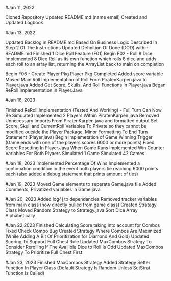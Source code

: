 #Jan 11, 2022

Cloned Repository
Updated README.md (name email)
Created and Updated Logbook

#Jan 13, 2022

Updated Backlog in README.md Based On Business Logic Described In Step 2 Of The Instructions
Updated Definition Of Done (DOD) within README.md 
Finished 1 Dice Roll Feature (F01)
Begin F02 - Roll 8 Dice
Implemented 8 Dice Roll as its own function which rolls 8 dice and adds each roll to an array list, returning the ArrayList back to main on completion

Begin F06 - Create Player Pkg
Player Pkg Completed 
Added score variable
Moved Main Roll Implementation of Roll From PiratenKarpen.java to Player.java
Added Get Score, Skulls, And Roll Functions in Player.java
Began ReRoll Implementation in Player.Java

#Jan 16, 2023

Finished ReRoll Implementation (Tested And Working) - Full Turn Can Now Be Simulated
Implemented 2 Players Within PiratenKarpen.java
Removed Unnecessary Imports From PiratenKarpen.java and formatted output
Set Score, Skull and CurrentRoll Variables To Private so they cannot be modified outside the Player Package, Minor Formatting To End Turn Statement (Player.java)
Begin Implemetation of Game Winning Trigger (Game ends with one of the players scores 6000 or more points)
Fixed Score Resetting In Player.Java When Game Runs
Implemented Win Counter Variables For Both Plyaers
Simulated 1 Game
Simulated 42 Games

#Jan 18, 2023
Implemented Percentage Of Wins
Implemented a continuation condition in the event both players tie reaching 6000 points each (also added a debug statement that prints amount of ties)

#Jan 19, 2023
Moved Game elements to seperate Game.java file
Added Comments, Privatized variables in Game.java

#Jan 20, 2023
Added log4j to dependancies
Removed tracker variables from main class (now directly pulled from game class)
Created Strategy Class
Moved Random Strategy to Strategy.java
Sort Dice Array Alphabetically

#Jan 22,2023
Finished Calculating Score taking into account for Combos
Fixed Check Combo Bug
Created Strategy Where Combos Are Maximized (While Adding A Bit Of Prioritization for Diamond And Gold)
Updated Scoring To Support Full Chest Rule
Updated MaxCombos Strategy To Consider Rerolling If The Availible Dice to Roll Is Odd
Updated MaxCombos Strategy To Prioritize Full Chest First

#Jan 23, 2023
Finished MaxCombos Strategy
Added Strategy Setter Function In Player Class (Default Strategy Is Random Unless SetStrat Function Is Called)